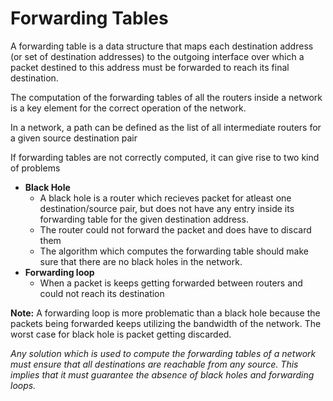 # Forwarding Tables

 A forwarding table is a data structure that maps each destination address (or set of destination addresses) to the outgoing interface over which a packet destined to this address must be forwarded to reach its final destination.

 The computation of the forwarding tables of all the routers inside a network is a key element for the correct operation of the network.

 In a network, a path can be defined as the list of all intermediate routers for a given source destination pair

 If forwarding tables are not correctly computed, it can give rise to two kind of problems

 - **Black Hole**
   - A black hole is a router which recieves packet for atleast one destination/source pair, but does not have any entry inside its forwarding table for the given destination address.
   - The router could not forward the packet and does have to discard them
   - The algorithm which computes the forwarding table should make sure that there are no black holes in the network.
 - **Forwarding loop**
   - When a packet is keeps getting forwarded between routers and could not reach its destination

**Note:** A forwarding loop is more problematic than a black hole because the packets being forwarded keeps utilizing the bandwidth of the network. The worst case for black hole is packet getting discarded.

_Any solution which is used to compute the forwarding tables of a network must ensure that all destinations are reachable from any source. This implies that it must guarantee the absence of black holes and forwarding loops._


